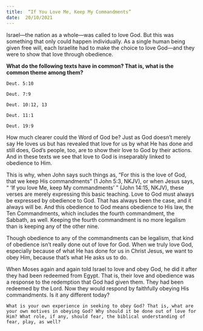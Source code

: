 ```yaml
---
title:  “If You Love Me, Keep My Commandments”
date:  20/10/2021
---
```


Israel—the nation as a whole—was called to love God. But this was something that only could happen individually. As a single human being given free will, each Israelite had to make the choice to love God—and they were to show that love through obedience.

**What do the following texts have in common? That is, what is the common theme among them?**

`Deut. 5:10`

`Deut. 7:9`

`Deut. 10:12, 13`

`Deut. 11:1`

`Deut. 19:9`

How much clearer could the Word of God be? Just as God doesn’t merely say He loves us but has revealed that love for us by what He has done and still does, God’s people, too, are to show their love to God by their actions. And in these texts we see that love to God is inseparably linked to obedience to Him.

This is why, when John says such things as, “For this is the love of God, that we keep His commandments” (1 John 5:3, NKJV), or when Jesus says, “ ‘If you love Me, keep My commandments’ ” (John 14:15, NKJV), these verses are merely expressing this basic teaching. Love to God must always be expressed by obedience to God. That has always been the case, and it always will be. And this obedience to God means obedience to His law, the Ten Commandments, which includes the fourth commandment, the Sabbath, as well. Keeping the fourth commandment is no more legalism than is keeping any of the other nine.

Though obedience to any of the commandments can be legalism, that kind of obedience isn’t really done out of love for God. When we truly love God, especially because of what He has done for us in Christ Jesus, we want to obey Him, because that’s what He asks us to do.

When Moses again and again told Israel to love and obey God, he did it after they had been redeemed from Egypt. That is, their love and obedience was a response to the redemption that God had given them. They had been redeemed by the Lord. Now they would respond by faithfully obeying His commandments. Is it any different today?

`What is your own experience in seeking to obey God? That is, what are your own motives in obeying God? Why should it be done out of love for Him? What role, if any, should fear, the biblical understanding of fear, play, as well?`